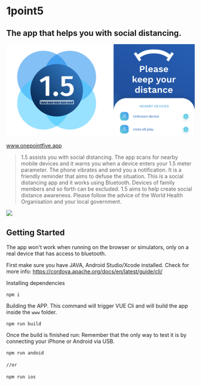 # 1point5

## The app that helps you with social distancing.

![1point5](docs/promo.png "1point5")

www.onepointfive.app

> 1.5 assists you with social distancing. The app scans for nearby mobile devices and it warns you when a device enters your 1.5 meter parameter. The phone vibrates and send you a notification.
> It is a friendly reminder that aims to defuse the situation.
>This is a social distancing app and it works using Bluetooth. Devices of family members and so forth can be excluded. 1.5 aims to help create social distance awareness.
>Please follow the advice of the World Health Organisation and your local government.

[<img src="https://onepointfive.app/assets/img/icons/google_play.svg" width=120>](https://play.google.com/store/apps/details?id=app.onepointfive)

## Getting Started
 
 The app won't work when running on the browser or simulators, only on a real device that has access to bluetooth.
 
 First make sure you have JAVA, Android Studio/Xcode installed.
 Check for more info: https://cordova.apache.org/docs/en/latest/guide/cli/
 
Installing dependencies
```
npm i
```
 
Building the APP.
This command will trigger VUE Cli and will build the app inside the `www` folder. 
```
npm run build
 ```

Once the build is finished run:
Remember that the only way to test it is by connecting your iPhone or Android via USB.
```
npm run andoid

//or

npm run ios
 ```
